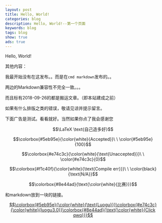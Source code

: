 ```yaml
---
layout: post
title: Hello, World!
categories: blog
description: Hello, World!--第一个页面
keywords: blog
tags: blog
show: true
ads: true
---
```


Hello, World!

其他内容：

我最开始没有在这发布。。而是在`cmd markdown`发布的。。

两边的Markdown兼容性不完全一致。。。

而且标有2018-09-26的都是搬运文章。（即本站建成之前）

如果有什么排版之类的错误，敬请见谅并提示留言。

下面广告是测试。看看就好。当然如果你点了我会感谢您


$$\LaTeX \text{自己造多好}$$

$$\colorbox{#5eb95e}{\color{white}{Accepted}}\ \ \color{#5eb95e}{100}$$

$$\colorbox{#e74c3c}{\color{white}{\text{Unaccepted}}}\ \ \color{#e74c3c}{0}$$

$$\colorbox{#f1c40f}{\color{white}{\text{Compile err}}}\ \ \color{black}{\text{N/A}}$$

$$\colorbox{#8e44ad}{\text{\color{white}{比赛}}}$$

和markdown放到一块的链接。

[$$\colorbox{#5eb95e}{\color{white}{\text{Luogu}}}\colorbox{#e74c3c}{\color{white}{luogu3.0}}\colorbox{#8e44ad}{\text{\color{white}{Click qwq}}}$$](https://www.luogu.org)